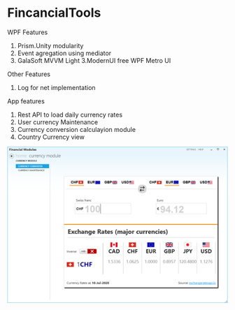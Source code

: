 # FincancialTools

WPF Features
1. Prism.Unity modularity
2. Event agregation using mediator
3. GalaSoft MVVM Light
3.ModernUI free WPF Metro UI

Other Features
1. Log for net implementation

App features
1. Rest API to load daily currency rates
2. User currency Maintenance
3. Currency conversion calculayion module
4. Country Currency view

![Currency page screen](https://github.com/ikemyle/FincancialTools/blob/master/CurrencyModule.png?raw=true)
